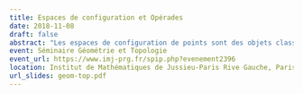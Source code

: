 ```yaml
---
title: Espaces de configuration et Opérades
date: 2018-11-08
draft: false
abstract: "Les espaces de configuration de points sont des objets classiques en topologie algébrique. L'étude de leur type d'homotopie engendre de nombreuses questions et applications dans différents domaines des mathématiques. Dans cet exposé, je présenterai des idées qui viennent de la théorie des opérades et qui permettent d'obtenir des résultats concernant le type d'homotopie rationnel des espaces de configuration de variétés."
event: Séminaire Géométrie et Topologie
event_url: https://www.imj-prg.fr/spip.php?evenement2396
location: Institut de Mathématiques de Jussieu-Paris Rive Gauche, Paris, France
url_slides: geom-top.pdf
---
```

